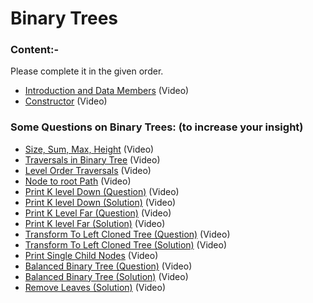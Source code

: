 # Binary Trees
### Content:-
Please complete it in the given order.

  * [Introduction and Data Members](https://www.youtube.com/watch?v=W8xT5SkuV3w&list=PL-Jc9J83PIiHYxUk8dSu2_G7MR1PaGXN4&index=1) (Video)
  * [Constructor](https://www.youtube.com/watch?v=XV1ADVV6FbQ&list=PL-Jc9J83PIiHYxUk8dSu2_G7MR1PaGXN4&index=2) (Video)
  
  
### Some Questions on Binary Trees: (to increase your insight)
  * [Size, Sum, Max, Height](https://www.youtube.com/watch?v=Y7fg3QS6u6w&list=PL-Jc9J83PIiHYxUk8dSu2_G7MR1PaGXN4&index=5) (Video)
  * [Traversals in Binary Tree](https://www.youtube.com/watch?v=BuVNOAh33No&list=PL-Jc9J83PIiHYxUk8dSu2_G7MR1PaGXN4&index=8) (Video)
  * [Level Order Traversals](https://www.youtube.com/watch?v=U7rLw0jXI0E&list=PL-Jc9J83PIiHYxUk8dSu2_G7MR1PaGXN4&index=10) (Video)
  * [Node to root Path](https://www.youtube.com/watch?v=1Kyc-zQS7eQ&list=PL-Jc9J83PIiHYxUk8dSu2_G7MR1PaGXN4&index=18) (Video)
  * [Print K level Down (Question)](https://www.youtube.com/watch?v=DAY337wWbHY&list=PL-Jc9J83PIiHYxUk8dSu2_G7MR1PaGXN4&index=21) (Video)
  * [Print K level Down (Solution)](https://www.youtube.com/watch?v=KvcfuGcdDMg&list=PL-Jc9J83PIiHYxUk8dSu2_G7MR1PaGXN4&index=22) (Video)
  * [Print K Level Far (Question)](https://www.youtube.com/watch?v=cH8gtWOrTGY&list=PL-Jc9J83PIiHYxUk8dSu2_G7MR1PaGXN4&index=25) (Video)
  * [Print K level Far (Solution)](https://www.youtube.com/watch?v=B89In5BctFA&list=PL-Jc9J83PIiHYxUk8dSu2_G7MR1PaGXN4&index=26) (Video)
  * [Transform To Left Cloned Tree (Question)](https://www.youtube.com/watch?v=jEYKDu4iyik&list=PL-Jc9J83PIiHYxUk8dSu2_G7MR1PaGXN4&index=32) (Video)
  * [Transform To Left Cloned Tree (Solution)](https://www.youtube.com/watch?v=TO7trQloRXc&list=PL-Jc9J83PIiHYxUk8dSu2_G7MR1PaGXN4&index=33) (Video)
  * [Print Single Child Nodes](https://www.youtube.com/watch?v=VMJCFRWvb9Q&list=PL-Jc9J83PIiHYxUk8dSu2_G7MR1PaGXN4&index=41) (Video)
  * [Balanced Binary Tree (Question)](https://www.youtube.com/watch?v=9X1TYiipolA&list=PL-Jc9J83PIiHYxUk8dSu2_G7MR1PaGXN4&index=50) (Video)
  * [Balanced Binary Tree (Solution)](https://www.youtube.com/watch?v=lUDgp2D6sf8&list=PL-Jc9J83PIiHYxUk8dSu2_G7MR1PaGXN4&index=51) (Video)
  * [Remove Leaves (Solution)](https://www.youtube.com/watch?v=x_0KUwgdm1c&list=PL-Jc9J83PIiHYxUk8dSu2_G7MR1PaGXN4&index=43) (Video)
